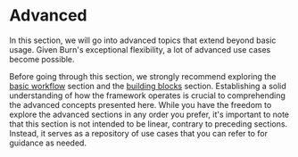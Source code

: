 # Advanced

In this section, we will go into advanced topics that extend beyond basic usage. Given Burn's
exceptional flexibility, a lot of advanced use cases become possible.

Before going through this section, we strongly recommend exploring the
[basic workflow](../basic-workflow/README.md) section and the
[building blocks](../building-blocks/README.md) section. Establishing a solid understanding of how
the framework operates is crucial to comprehending the advanced concepts presented here. While you
have the freedom to explore the advanced sections in any order you prefer, it's important to note
that this section is not intended to be linear, contrary to preceding sections. Instead, it serves
as a repository of use cases that you can refer to for guidance as needed.
